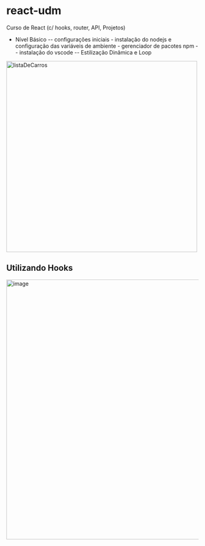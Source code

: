 # react-udm
Curso de React (c/ hooks, router, API, Projetos)

- Nível Básico
-- configurações iniciais - instalação do nodejs e configuração das variáveis de ambiente - gerenciador de pacotes npm
-- instalação do vscode
-- Estilização Dinâmica e Loop
<img width="500" alt="listaDeCarros" src="https://user-images.githubusercontent.com/48811968/179262636-86d66720-ca21-4384-9f6b-c01a470575ac.png">

## Utilizando Hooks
<img width="680" alt="image" src="https://user-images.githubusercontent.com/48811968/184121644-a75c83ec-6751-40bd-9e19-c8d5e45270dc.png">
